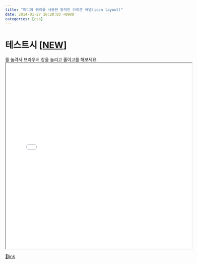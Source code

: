 ```yaml
---
title: "미디어 쿼리를 사용한 동적인 아이콘 배열(icon layout)"
date: 2014-01-27 10:20:03 +0900
categories: [css]
---
```


테스트시 [[NEW](http://www.mins01.com/web_work/doc/CSS/media/media_icon_layout.html? "NEW")]
===================================================================================

를 눌려서 브라우저 창을 늘리고 줄이고를 해보세요.<iframe height="600" src="/web_work/doc/CSS/media/media_icon_layout.html" width="600">/web_work/doc/CSS/media/media_icon_layout.html</iframe>


[🔗link](http://www.mins01.com/mh/tech/read/859)